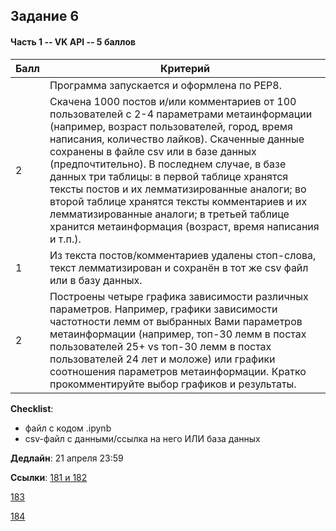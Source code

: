 ## Задание 6

#### Часть 1 -- VK API -- 5 баллов

|Балл|Критерий|
|----|--------|
||Программа запускается и оформлена по PEP8.|
|2|Cкачена 1000 постов и/или комментариев от 100 пользователей с 2-4 параметрами метаинформации (например, возраст пользователей, город, время написания, количество лайков). Скаченные данные сохранены в файле csv или в базе данных (предпочтительно). В последнем случае, в базе данных три таблицы: в первой таблице хранятся тексты постов и их лемматизированные аналоги; во второй таблице хранятся тексты комментариев и их лемматизированные аналоги; в третьей таблице хранится метаинформация (возраст, время написания и т.п.).|
|1|Из текста постов/комментариев удалены стоп-слова, текст лемматизирован и сохранён в тот же csv файл или в базу данных.|
|2|Построены четыре графика зависимости различных параметров. Например, графики зависимости частотности лемм от выбранных Вами параметров метаинформации (например, топ-30 лемм в постах пользователей 25+ vs топ-30 лемм в постах пользователей 24 лет и моложе) или графики соотношения параметров метаинформации. Кратко прокомментируйте выбор графиков и результаты.|

**Checklist**:
- файл с кодом .ipynb
- csv-файл с данными/ссылка на него ИЛИ база данных

**Дедлайн**: 
21 апреля 23:59

**Ссылки**:
[181 и 182](https://classroom.github.com/a/gVZ7yQdm)

[183](https://classroom.github.com/a/cXvzRZkB)

[184](https://classroom.github.com/a/u7hNKOfa)
